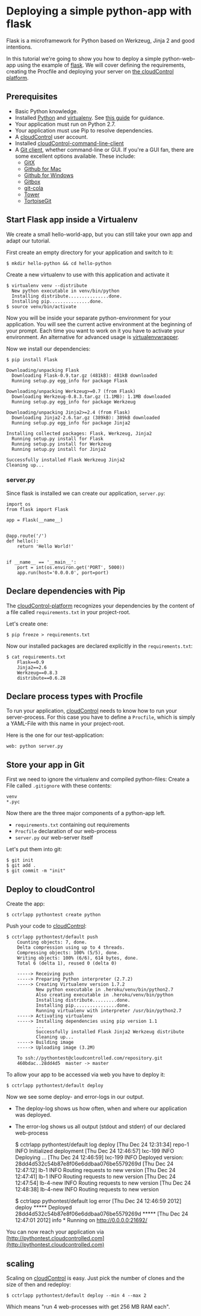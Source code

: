 # Deploying a simple python-app with flask
Flask is a microframework for Python based on Werkzeug, Jinja 2 and good
intentions.

In this tutorial we're going to show you how to deploy a simple python-web-app
using the example of [flask][flask]. We will cover defining
the requirements, creating the Procfile and deploying your server on 
[the cloudControl platform][cloudControl].


## Prerequisites
*   Basic Python knowledge.
*   Installed [Python](http://python.org/) and [virtualenv][virtualenv].
    See [this guide](http://install.python-guide.org/) for guidance.
*   Your application must run on Python 2.7.
*   Your application must use Pip to resolve dependencies.
*   A [cloudControl][cloudControl] user account.
*   Installed [cloudControl-command-line-client][cloudControl-doc-cmdline]
*   A [Git client](http://git-scm.com/), whether command-line or GUI. 
    If you're a GUI fan, there are some excellent options available. 
    These include:
    *   [GitX](http://gitx.frim.nl/)
    *   [Github for Mac](http://mac.github.com/)
    *   [Github for Windows](http://windows.github.com/)
    *   [Gitbox](http://www.gitboxapp.com/)
    *   [git-cola](http://git-cola.github.com/)
    *   [Tower](http://www.git-tower.com/)
    *   [TortoiseGit](http://code.google.com/p/gitextensions/)


## Start Flask app inside a Virtualenv
We create a small hello-world-app, but you can still take your own app and
adapt our tutorial. 

First create an empty directory for your application and switch to it:

    $ mkdir hello-python && cd hello-python

Create a new virtualenv to use with this application and activate it

    $ virtualenv venv --distribute
      New python executable in venv/bin/python
      Installing distribute...............done.
      Installing pip...............done.
    $ source venv/bin/activate

Now you will be inside your separate python-environment for your application.
You will see the current active environment at the beginning of your prompt. 
Each time you want to work on it you have to activate your environment. An
alternative for advanced usage is [virtualenvwrapper][virtualenvwrapper].

Now we install our dependencies: 

    $ pip install Flask

    Downloading/unpacking Flask
      Downloading Flask-0.9.tar.gz (481kB): 481kB downloaded
      Running setup.py egg_info for package Flask

    Downloading/unpacking Werkzeug>=0.7 (from Flask)
      Downloading Werkzeug-0.8.3.tar.gz (1.1MB): 1.1MB downloaded
      Running setup.py egg_info for package Werkzeug

    Downloading/unpacking Jinja2>=2.4 (from Flask)
      Downloading Jinja2-2.6.tar.gz (389kB): 389kB downloaded
      Running setup.py egg_info for package Jinja2

    Installing collected packages: Flask, Werkzeug, Jinja2
      Running setup.py install for Flask
      Running setup.py install for Werkzeug
      Running setup.py install for Jinja2

    Successfully installed Flask Werkzeug Jinja2
    Cleaning up...

### server.py 
Since flask is installed we can create our application, `server.py`: 

    import os
    from flask import Flask

    app = Flask(__name__)


    @app.route('/')
    def hello():
        return 'Hello World!'


    if __name__ == '__main__':
        port = int(os.environ.get('PORT', 5000))
        app.run(host='0.0.0.0', port=port)
   

## Declare dependencies with Pip
The [cloudControl-platform][cloudControl] recognizes your dependencies by the
content of a file called `requirements.txt` in your project-root. 

Let's create one: 

    $ pip freeze > requirements.txt

Now our installed packages are declared explicitly in the `requirements.txt`: 

    $ cat requirements.txt
        Flask==0.9
        Jinja2==2.6
        Werkzeug==0.8.3
        distribute==0.6.28


## Declare process types with Procfile
To run your application, [cloudControl][cloudControl] needs to know how to run
your server-process. 
For this case you have to define a `Procfile`, which is simply a YAML-File
with this name in your project-root.  

Here is the one for our test-application: 

    web: python server.py 


## Store your app in Git
First we need to ignore the virtualenv and compiled python-files: 
Create a File called `.gitignore` with these contents: 

    venv
    *.pyc

Now there are the three major components of a python-app left. 
*   `requirements.txt`
    containing out requirements
*   `Procfile`
    declaration of our web-process
*   `server.py`
    our web-server itself

Let's put them into git: 

    $ git init
    $ git add .
    $ git commit -m "init"


## Deploy to cloudControl
Create the app: 

    $ cctrlapp pythontest create python

Push your code to [cloudControl][cloudControl]:

    $ cctrlapp pythontest/default push
        Counting objects: 7, done.
        Delta compression using up to 4 threads.
        Compressing objects: 100% (5/5), done.
        Writing objects: 100% (6/6), 614 bytes, done.
        Total 6 (delta 1), reused 0 (delta 0)
            
        -----> Receiving push
        -----> Preparing Python interpreter (2.7.2)
        -----> Creating Virtualenv version 1.7.2
               New python executable in .heroku/venv/bin/python2.7
               Also creating executable in .heroku/venv/bin/python
               Installing distribute.........done.
               Installing pip................done.
               Running virtualenv with interpreter /usr/bin/python2.7
        -----> Activating virtualenv
        -----> Installing dependencies using pip version 1.1
               ...
               Successfully installed Flask Jinja2 Werkzeug distribute
               Cleaning up...
        -----> Building image
        -----> Uploading image (3.2M)
            
        To ssh://pythontest@cloudcontrolled.com/repository.git
        460bdac..28dd4d5  master -> master


To allow your app to be accessed via web you have to deploy it: 

    $ cctrlapp pythontest/default deploy 

Now we see some deploy- and error-logs in our output. 
*   The deploy-log shows us how often, when and where our application was deployed.
*   The error-log shows us all output (stdout and stderr) of our declared web-process 

    $ cctrlapp pythontest/default log deploy 
        [Thu Dec 24 12:31:34] repo-1 INFO Initialized deployment
        [Thu Dec 24 12:46:57] lxc-199 INFO Deploying ...
        [Thu Dec 24 12:46:59] lxc-199 INFO Deployed version: 28dd4d532c54b87e8f06e6ddbaa076be5579269d
        [Thu Dec 24 12:47:12] lb-1 INFO Routing requests to new version
        [Thu Dec 24 12:47:41] lb-1 INFO Routing requests to new version
        [Thu Dec 24 12:47:54] lb-4-new INFO Routing requests to new version
        [Thu Dec 24 12:48:38] lb-4-new INFO Routing requests to new version

    $ cctrlapp pythontest/default log error 
        [Thu Dec 24 12:46:59 2012] deploy ***** Deployed 28dd4d532c54b87e8f06e6ddbaa076be5579269d *****
        [Thu Dec 24 12:47:01 2012] info  * Running on http://0.0.0.0:21692/


You can now reach your application via [http://pythontest.cloudcontrolled.com](http://pythontest.cloudcontrolled.com)

## scaling 
Scaling on [cloudControl][cloudControl] is easy. 
Just pick the number of clones and the size of then and redeploy: 

    $ cctrlapp pythontest/default deploy --min 4 --max 2

Which means "run 4 web-processes with get 256 MB RAM each". 


[flask]: http://flask.pocoo.org/
[cloudControl]: http://www.cloudcontrol.com
[cloudControl-doc-cmdline]: https://www.cloudcontrol.com/documentation/getting-started/command-line-client "documentation of the cloudControl-command-line-client"
[virtualenv]: http://pypi.python.org/pypi/virtualenv
[virtualenvwrapper]: http://www.doughellmann.com/projects/virtualenvwrapper/
